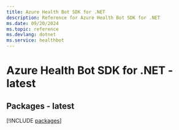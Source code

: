```yaml
---
title: Azure Health Bot SDK for .NET
description: Reference for Azure Health Bot SDK for .NET
ms.date: 09/20/2024
ms.topic: reference
ms.devlang: dotnet
ms.service: healthbot
---
```

# Azure Health Bot SDK for .NET - latest
## Packages - latest
[!INCLUDE [packages](health-bot-index.md)]